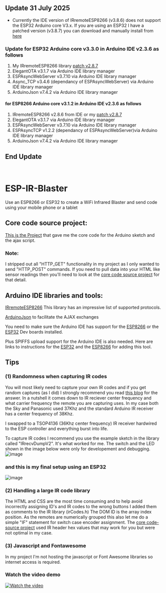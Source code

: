 ## Update 31 July 2025
- Currently the IDE version of IRremoteESP8266 (v3.8.6) does not support the ESP32 Arduino core V3.x. If you are using an ESP32 I have a patched version (v3.8.7) you can download and manually install from [here](https://github.com/macca448/IRremoteESP8266/tree/esp32-arduino-core-v3-patch)

### Update for ESP32 Arduino core v3.3.0 in Arduino IDE v2.3.6 as follows
  1.  My IRremoteESP8266 library [patch v2.8.7](https://github.com/macca448/IRremoteESP8266/tree/esp32-arduino-core-v3-patch)
  2.  ElegantOTA v3.1.7 via Arduino IDE library manager
  3.  ESPAsyncWebServer v3.7.10 via Arduino IDE library manager
  4.  Async_TCP v3.4.6 (dependancy of ESPAsyncWebServer) via Arduino IDE library manager
  5.  ArduinoJson v7.4.2 via Arduino IDE library manager

#### for ESP8266 Arduino core v3.1.2 in Arduino IDE v2.3.6 as follows
  1.  IRremoteESP8266 v2.8.6 from IDE or my [patch v2.8.7](https://github.com/macca448/IRremoteESP8266/tree/esp32-arduino-core-v3-patch)
  2.  ElegantOTA v3.1.7 via Arduino IDE library manager
  3.  ESPAsyncWebServer v3.7.10 via Arduino IDE library manager
  4.  ESPAsyncTCP v1.2.2 (dependancy of ESPAsyncWebServer)via Arduino IDE library manager
  5.  ArduinoJson v7.4.2 via Arduino IDE library manager

## End Update

<br>


# ESP-IR-Blaster
Use an ESP8266 or ESP32 to create a WiFi Infrared Blaster and send code using your mobile phone or a tablet

## Core code source project:
[This is the Project](https://github.com/e-tinkers/esp32_ir_remote) that gave me the core code for the Arduino sketch and the ajax script.
### Note:
I stripped out all "HTTP_GET" functionality in my project as I only wanted to send "HTTP_POST" commands. If you need to pull data into your HTML like sensor readings then you'll need to look at the [core code source project](https://github.com/e-tinkers/esp32_ir_remote) for that detail.

## Arduino IDE libraries and tools:
[IRremoteESP8266](https://github.com/crankyoldgit/IRremoteESP8266) This library has an impressive list of supported protocols.

[ArduinoJson](https://github.com/bblanchon/ArduinoJson) to facilitate the AJAX exchanges

You need to make sure the Arduino IDE has support for the [ESP8266](https://randomnerdtutorials.com/how-to-install-esp8266-board-arduino-ide/) or the [ESP32](https://randomnerdtutorials.com/installing-the-esp32-board-in-arduino-ide-windows-instructions/) Dev boards installed.

Plus SPIFFS upload support for the Arduino IDE is also needed. Here are links to instructions for the [ESP32](https://randomnerdtutorials.com/install-esp32-filesystem-uploader-arduino-ide/) and the [ESP8266](https://randomnerdtutorials.com/install-esp8266-filesystem-uploader-arduino-ide/) for adding this tool.

## Tips
### (1) Randomness when capturing IR codes
You will most likely need to capture your own IR codes and if you get random captures (as I did) I strongly recommend you read [this blog](https://arduinoplusplus.wordpress.com/2015/11/22/large-button-remote-control-part-1-design-and-prototyping/) for the answer. In a nutshell it comes down to IR reciever center frequency and what carrier frequency the remote you are capturing uses. In my case both the Sky and Panasonic used 37Khz and the standard Arduino IR receiver has a center frequency of 38Khz. 

I swapped to a TSOP4136 (36Khz center frequency) IR receiver hardwired to the ESP controller and everything burst into life. 

To capture IR codes I recommend you use the example sketch in the library called "IRrecvDumpV2". It's what worked for me. The switch and the LED shown in the image below were only for developement and debugging.
![image](https://user-images.githubusercontent.com/20883620/131914870-c079865c-026f-4c96-882f-d0af76dda977.png)
### and this is my final setup using an ESP32
![image](https://user-images.githubusercontent.com/20883620/131915077-1aee791e-1459-45b9-8441-4c00f3d31061.png)

### (2) Handling a large IR code library
The HTML and CSS are the most time consuming and to help avoid incorrectly assigning ID's and IR codes to the wrong buttons I added them as comments to the IR library (irCodes.h) The DOM ID is the array index position. As the remotes are numerically grouped this also let me do a simple "IF" statement for switch case encoder assignment. The [core code-source project](https://github.com/e-tinkers/esp32_ir_remote) used IR header hex values that may work for you but were not optimal in my case.

### (3) Javascript and Fontawesome
In my project I'm not hosting the javascript or Font Awesome libraries so internet access is required. 

### Watch the video demo
[![Watch the video](https://img.youtube.com/vi/qXwKDf_D-9c/maxresdefault.jpg)](https://youtu.be/qXwKDf_D-9c)
